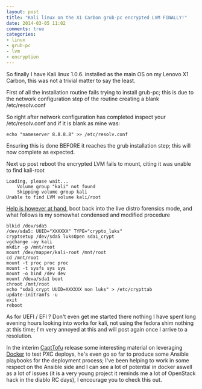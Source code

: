 ```yaml
---
layout: post
title: "Kali linux on the X1 Carbon grub-pc encrypted LVM FINALLY!"
date: 2014-03-05 11:02
comments: true
categories:
- linux
- grub-pc
- lvm
- encryption 
---
```


So finally I have Kali linux 1.0.6. installed as the main OS on my Lenovo X1 Carbon, this was not a trivial matter to say the least.

First of all the installation routine fails trying to install grub-pc; this is due to the network configuration step of the routine creating a blank /etc/resolv.conf

So right after network configuration has completed inspect your /etc/resolv.conf and if it is blank as mine was:

```
echo "nameserver 8.8.8.8" >> /etc/resolv.conf
```

Ensuring this is done BEFORE it reaches the grub installation step; this will now complete as expected.


Next up post reboot the encrypted LVM fails to mount, citing it was unable to find kali-root


```
Loading, please wait...
    Volume group "kali" not found
    Skipping volume group kali
Unable to find LVM volume kali/root
```

[Help is however at hand](https://mstramgram.com/kali-encrypted-lvm-install-fails-to-boot/), boot back into the live distro forensics mode, and what follows is my somewhat condensed and modified procedure

```
blkid /dev/sda5
/dev/sda5: UUID="XXXXXX" TYPE="crypto_luks"
cryptsetup /dev/sda5 luksOpen sda1_crypt
vgchange -ay kali
mkdir -p /mnt/root
mount /dev/mapper/kali-root /mnt/root
cd /mnt/root
mount -t proc proc proc
mount -t sysfs sys sys
mount -o bind /dev dev
mount /deva/sda1 boot
chroot /mnt/root
echo "sda1_crypt UUID=XXXXXX non luks" > /etc/crypttab
update-initramfs -u
exit
reboot
```


As for UEFI / EFI ? Don't even get me started there nothing I have spent long evening hours looking into works for kali, not using the fedora shim nothing at this time; I'm very annoyed at this and will post again once I arrive to a resolution.

In the interim [CaptTofu](https://patg.net/docker/2014/03/03/ansible.html) release some interesting material on leveraging [Docker](https://docker.io) to test PXC deploys, he's even go so far to produce some Ansible playbooks for the deployment process; I've been helping to work in some respect on the Ansible side and I can see a lot of potential in docker aswell as a lot of issues (it is a very young project it reminds me a lot of OpenStack hack in the diablo RC days), I encourage you to check this out.

